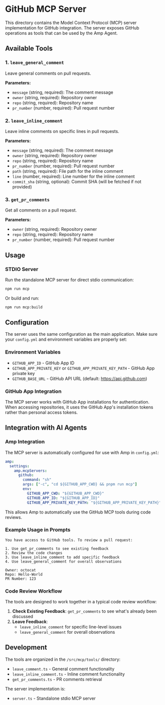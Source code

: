 # GitHub MCP Server

This directory contains the Model Context Protocol (MCP) server implementation for GitHub integration. The server exposes GitHub operations as tools that can be used by the Amp Agent.

## Available Tools

### 1. `leave_general_comment`
Leave general comments on pull requests.

**Parameters:**
- `message` (string, required): The comment message
- `owner` (string, required): Repository owner
- `repo` (string, required): Repository name
- `pr_number` (number, required): Pull request number

### 2. `leave_inline_comment`
Leave inline comments on specific lines in pull requests.

**Parameters:**
- `message` (string, required): The comment message
- `owner` (string, required): Repository owner
- `repo` (string, required): Repository name
- `pr_number` (number, required): Pull request number
- `path` (string, required): File path for the inline comment
- `line` (number, required): Line number for the inline comment
- `commit_sha` (string, optional): Commit SHA (will be fetched if not provided)

### 3. `get_pr_comments`
Get all comments on a pull request.

**Parameters:**
- `owner` (string, required): Repository owner
- `repo` (string, required): Repository name
- `pr_number` (number, required): Pull request number

## Usage

### STDIO Server

Run the standalone MCP server for direct stdio communication:

```bash
npm run mcp
```

Or build and run:
```bash
npm run mcp:build
```

## Configuration

The server uses the same configuration as the main application. Make sure your `config.yml` and environment variables are properly set:

### Environment Variables
- `GITHUB_APP_ID` - GitHub App ID
- `GITHUB_APP_PRIVATE_KEY` or `GITHUB_APP_PRIVATE_KEY_PATH` - GitHub App private key
- `GITHUB_BASE_URL` - GitHub API URL (default: https://api.github.com)

### GitHub App Integration
The MCP server works with GitHub App installations for authentication. When accessing repositories, it uses the GitHub App's installation tokens rather than personal access tokens.

## Integration with AI Agents

### Amp Integration

The MCP server is automatically configured for use with Amp in `config.yml`:

```yaml
amp:
  settings:
    amp.mcpServers:
      github:
        command: "sh"
        args: ["-c", "cd ${GITHUB_APP_CWD} && pnpm run mcp"]
        env:
          GITHUB_APP_CWD: "${GITHUB_APP_CWD}"
          GITHUB_APP_ID: "${GITHUB_APP_ID}"
          GITHUB_APP_PRIVATE_KEY_PATH: "${GITHUB_APP_PRIVATE_KEY_PATH}"
```

This allows Amp to automatically use the GitHub MCP tools during code reviews.

### Example Usage in Prompts

```
You have access to GitHub tools. To review a pull request:

1. Use get_pr_comments to see existing feedback
2. Review the code changes  
3. Use leave_inline_comment to add specific feedback
4. Use leave_general_comment for overall observations

Owner: octocat
Repo: Hello-World
PR Number: 123
```

### Code Review Workflow

The tools are designed to work together in a typical code review workflow:

1. **Check Existing Feedback**: `get_pr_comments` to see what's already been discussed
2. **Leave Feedback**: 
   - `leave_inline_comment` for specific line-level issues
   - `leave_general_comment` for overall observations

## Development

The tools are organized in the `/src/mcp/tools/` directory:
- `leave_comment.ts` - General comment functionality
- `leave_inline_comment.ts` - Inline comment functionality
- `get_pr_comments.ts` - PR comments retrieval

The server implementation is:
- `server.ts` - Standalone stdio MCP server
